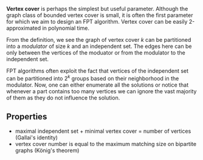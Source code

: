 **Vertex cover** is perhaps the simplest but useful parameter.
Although the graph class of bounded vertex cover is small, it is often the first parameter for which we aim to design an FPT algorithm.
Vertex cover can be easily 2-approximated in polynomial time.

From the definition, we see the graph of vertex cover $k$ can be partitioned into a *modulator* of size $k$ and an independent set.
The edges here can be only between the vertices of the moduator or from the modulator to the independent set.

FPT algorithms often exploit the fact that vertices of the independent set can be partitioned into $2^k$ groups based on their neighborhood in the modulator.
Now, one can either enumerate all the solutions or notice that whenever a part contains too many vertices we can ignore the vast majority of them as they do not influence the solution.

## Properties

* maximal independent set + minimal vertex cover = number of vertices (Gallai's identity)
* vertex cover number is equal to the maximum matching size on bipartite graphs (König's theorem)

